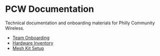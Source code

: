 # PCW Documentation

Technical documentation and onboarding materials for Philly Community Wireless.

* [Team Onboarding](onboarding.md)
* [Hardware Inventory](hardware.md)
* [Mesh Kit Setup](mesh-kit.md)
